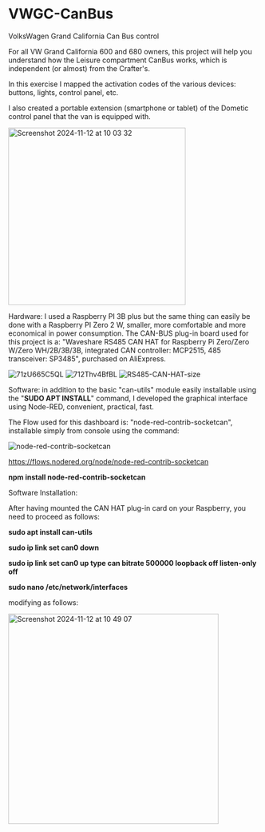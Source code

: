 # VWGC-CanBus
VolksWagen Grand California Can Bus control

For all VW Grand California 600 and 680 owners, this project will help you understand how the Leisure compartment CanBus works, which is independent (or almost) from the Crafter's.

In this exercise I mapped the activation codes of the various devices: buttons, lights, control panel, etc.

I also created a portable extension (smartphone or tablet) of the Dometic control panel that the van is equipped with.

<img width="355" alt="Screenshot 2024-11-12 at 10 03 32" src="https://github.com/user-attachments/assets/a5391275-344e-4d1b-9a47-f218824a07e9">

Hardware: I used a Raspberry PI 3B plus but the same thing can easily be done with a Raspberry PI Zero 2 W, smaller, more comfortable and more economical in power consumption.
The CAN-BUS plug-in board used for this project is a: "Waveshare RS485 CAN HAT for Raspberry Pi Zero/Zero W/Zero WH/2B/3B/3B, integrated CAN controller: MCP2515, 485 transceiver: SP3485", purchased on AliExpress.

![71zU665C5QL](https://github.com/user-attachments/assets/69e259d7-0d23-4f9c-8c85-0adf21cbc9ba)
![712Thv4BfBL](https://github.com/user-attachments/assets/836959f0-23bf-4912-a74c-60e0c929d72c)
![RS485-CAN-HAT-size](https://github.com/user-attachments/assets/b488f949-a080-42d0-9930-93110be346e6)


Software: in addition to the basic "can-utils" module easily installable using the "**SUDO APT INSTALL**" command, I developed the graphical interface using Node-RED, convenient, practical, fast.

The Flow used for this dashboard is: "node-red-contrib-socketcan", installable simply from console using the command:

![node-red-contrib-socketcan](https://github.com/user-attachments/assets/f5503e8e-380a-46b1-a069-a16e7245b6b6)

https://flows.nodered.org/node/node-red-contrib-socketcan

**npm install node-red-contrib-socketcan**

Software Installation:

After having mounted the CAN HAT plug-in card on your Raspberry, you need to proceed as follows:

**sudo apt install can-utils**

**sudo ip link set can0 down**

**sudo ip link set can0 up type can bitrate 500000 loopback off listen-only off**

**sudo nano /etc/network/interfaces**

modifying as follows:

<img width="421" alt="Screenshot 2024-11-12 at 10 49 07" src="https://github.com/user-attachments/assets/813c13d5-f577-4c91-ae50-05b2e33ad62f">
